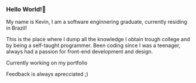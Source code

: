 ### Hello World!👋

My name is Kevin, I am a software enginnering graduate, currently residing in Brazil!

This is the place where I dump all the knowledge I obtain trough college and by being a self-taught programmer. Been coding since I was a teenager, always had a passion for front-end development and design.

Currently working on my portfolio

Feedback is always aprecciated ;)
